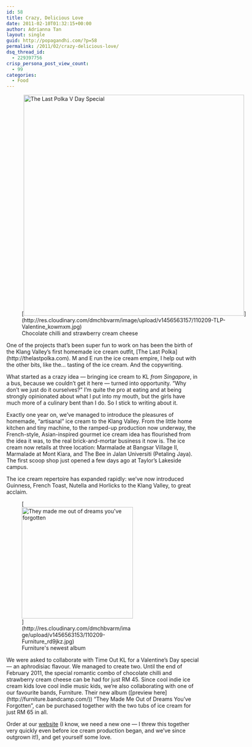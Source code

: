 ```yaml
---
id: 58
title: Crazy, Delicious Love
date: 2011-02-10T01:32:15+00:00
author: Adrianna Tan
layout: single
guid: http://popagandhi.com/?p=58
permalink: /2011/02/crazy-delicious-love/
dsq_thread_id:
  - 229397756
crisp_persona_post_view_count:
  - 99
categories:
  - Food
---
```

<figure id="attachment_59" style="width: 600px" class="wp-caption alignleft">[<img src="http://res.cloudinary.com/dmchbvarm/image/upload/v1456563157/110209-TLP-Valentine_kowmxm.jpg" alt="The Last Polka V Day Special" title="Crazy Love" width="575" class="size-full wp-image-59" />](http://res.cloudinary.com/dmchbvarm/image/upload/v1456563157/110209-TLP-Valentine_kowmxm.jpg)<figcaption class="wp-caption-text">Chocolate chilli and strawberry cream cheese</figcaption></figure>One of the projects that&#8217;s been super fun to work on has been the birth of the Klang Valley&#8217;s first homemade ice cream outfit, [The Last Polka](http://thelastpolka.com). M and E run the ice cream empire, I help out with the other bits, like the&#8230; tasting of the ice cream. And the copywriting.

What started as a crazy idea — bringing ice cream to KL _from Singapore_, in a bus, because we couldn&#8217;t get it here — turned into opportunity. &#8220;Why don&#8217;t we just do it ourselves?&#8221; I&#8217;m quite the pro at eating and at being strongly opinionated about what I put into my mouth, but the girls have much more of a culinary bent than I do. So I stick to writing about it.

Exactly one year on, we&#8217;ve managed to introduce the pleasures of homemade, &#8220;artisanal&#8221; ice cream to the Klang Valley. From the little home kitchen and tiny machine, to the ramped-up production now underway, the French-style, Asian-inspired gourmet ice cream idea has flourished from the idea it was, to the real brick-and-mortar business it now is. The ice cream now retails at three location: Marmalade at Bangsar Village II, Marmalade at Mont Kiara, and The Bee in Jalan Universiti (Petaling Jaya). The first scoop shop just opened a few days ago at Taylor&#8217;s Lakeside campus.

The ice cream repertoire has expanded rapidly: we&#8217;ve now introduced Guinness, French Toast, Nutella and Horlicks to the Klang Valley, to great acclaim.

<figure id="attachment_60" style="width: 290px" class="wp-caption alignright">[<img class="size-thumbnail wp-image-60" title="Furniture" src="http://res.cloudinary.com/dmchbvarm/image/upload/c_crop,h_350,w_350,x_0,y_0/h_290,w_290/v1456563153/110209-Furniture_rd9jkz.jpg" alt="They made me out of dreams you've forgotten" width="290" height="290" />](http://res.cloudinary.com/dmchbvarm/image/upload/v1456563153/110209-Furniture_rd9jkz.jpg)<figcaption class="wp-caption-text">Furniture's newest album</figcaption></figure> We were asked to collaborate with Time Out KL for a Valentine&#8217;s Day special — an aphrodisiac flavour. We managed to create two. Until the end of February 2011, the special romantic combo of chocolate chilli and strawberry cream cheese can be had for just RM 45. Since cool indie ice cream kids love cool indie music kids, we&#8217;re also collaborating with one of our favourite bands, Furniture. Their new album ([preview here](http://furniture.bandcamp.com/)) &#8220;They Made Me Out of Dreams You&#8217;ve Forgotten&#8221;, can be purchased together with the two tubs of ice cream for just RM 65 in all.

Order at our [website](http://thelastpolka.com/) (I know, we need a new one — I threw this together very quickly even before ice cream production began, and we&#8217;ve since outgrown it!), and get yourself some love.
